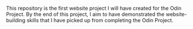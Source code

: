 This repository is the first website project I will have created for the Odin Project. By the end of this project, I aim to have demonstrated the website-building skills that I have picked up from completing the Odin Project.